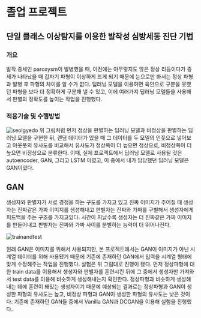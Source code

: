 
# 졸업 프로젝트
## 단일 클래스 이상탐지를 이용한 발작성 심방세동 진단 기법
### 개요
발작 증세인 paroxysm이 발병했을 때, 이전에는 아무렇지도 않은 정상 리듬이다가 증세가 나타났을 때 갑자기 파형이 이상하게 뜨게 되기 때문에 눈으로만 봐서는 정상 파형과 발병 후 파형의 차이를 알 수가 없다. 딥러닝 모델을 이용하면 육안으로 구분을 못했던 파형을 보다 더 정확하게 구분해 낼 수 있고, 이에 여러가지 딥러닝 모델들을 사용해서 판별의 정확도를 높이는 작업을 진행했다.

### 적용기술 및 수행방법
![seolgyedo](https://user-images.githubusercontent.com/43350319/112827210-fe587100-90c8-11eb-86be-eb63a3dff2ef.png)
위 그림처럼 먼저 정상을 판별하는 딥러닝 모델과 비정상을 판별하는 딥러닝 모델을 구현한 뒤, 랜덤 데이터가 있을 때 그 데이터를 두 모델의 인풋으로 넣어보고 아웃풋의 유사도를 비교해서 유사도가 정상쪽이 더 높으면 정상으로, 비정상쪽이 더 높으면 비정상으로 분류한다. 이때, 실제 프로젝트에서 딥러닝 모델로 사용될 것은 autoencoder, GAN, 그리고 LSTM 이였고, 이 중에서 내가 담당했던 딥러닝 모델은 GAN이였다.


## GAN
생성자와 판별자가 서로 경쟁을 하는 구도를 가지고 있고 진짜 이미지가 주어질 때 생성자는 진짜같은 가짜 이미지를 생성해내고 판별자는 진짜와 가짜를 구별해서 생성자에게 피드백을 주는 구조를 가지고있다. 시간이 지날수록 생성자는 더 진짜같은 가짜 이미지를 만들어내고 판별자는 진짜와 가짜 사이를 분별하는 능력이 더 뛰어나진다.

![trainandtest](https://user-images.githubusercontent.com/43350319/112832458-4fb82e80-90d0-11eb-8e12-fb9608d25b0d.png)


원래 GAN은 이미지를 위해서 사용되지만, 본 프로젝트에서는 GAN이 이미지가 아닌 시계열 데이터를 위해 사용됐기 때문에 기존에 존재하던 GAN에서 입력을 시계열 형태에 맞게 수정해주는 작업을 진행했다. 실험은 위 그림대로 진행이 됐다. 먼저 정상파형에 대한 train data를 이용해서 생성자와 판별자를 훈련시킨 뒤에 그 중에서 생성자만 가져와서 test data를 이용해 비슷하게 생성해내는지 확인한다. 정상파형과 비슷하게 생성해내는 데에 훈련이 돼있는 생성자이기 때문에 예상되는 결과로는 정상파형과 GAN이 생성한 파형의 유사도는 높고, 비정상 파형과 GAN이 생성한 파형의 유사도는 낮은 것이다. 기존에 존재하던 GAN들 중에서 Vanilla GAN과 DCGAN을 이용해 실험을 진행했다.
